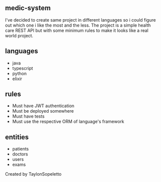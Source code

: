 ## medic-system

I've decided to create same project in different languages so i could figure out which one i like the most and the less.
The project is a simple health care REST API but with some minimum rules to make it looks like a real world project.


## languages

- java
- typescript
- python
- elixir


## rules

- Must have JWT authentication
- Must be deployed somewhere
- Must have tests
- Must use the respective ORM of language's framework


## entities 

- patients
- doctors
- users
- exams



Created by TaylonSopeletto
